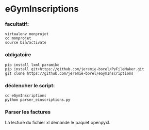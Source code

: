 # eGymInscriptions

### facultatif: 
```
virtualenv monprojet
cd monprojet
source bin/activate
```

### obligatoire
```
pip install lxml paramiko
pip install git+https://github.com/jeremie-borel/PyFileMaker.git
git clone https://github.com/jeremie-borel/eGymInscriptions
```

### déclencher le script:
```
cd eGymInscriptions
python parser_einscriptions.py
```

### Parser les factures
La lecture du fichier xl demande le paquet openpyxl.

